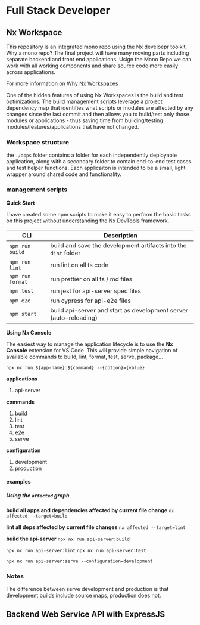 # Full Stack Developer

## Nx Workspace

This repository is an integrated mono repo using the Nx develoepr toolkit.  Why a mono repo?  The final project will have many moving parts including separate backend and front end applications.  Usign the Mono Repo we can work with all working components and share source code more easily across applications.

For more information on [Why Nx Workspaces](https://nx.dev/getting-started/why-nx)

One of the hidden features of using Nx Workspaces is the build and test optimizations.  The build management scripts leverage a project dependency map that identifies what scripts or modules are affected by any changes since the last commit and then allows you to build/test only those modules or applications - thus saving time from building/testing modules/features/applications that have not changed.

### Workspace structure

the `./apps` folder contains a folder for each independently deployable application, along with a secondary folder to contain end-to-end test cases and test helper functions.  Each applicaiton is intended to be a small, light wrapper around shared code and functionality.

### management scripts

**Quick Start**

I have created some npm scripts to make it easy to perform the basic tasks on this project without understanding the Nx DevTools framework.

| CLI | Description |
|-----------------|-------------------|
| `npm run build`  | build and save the development artifacts into the `dist` folder |
| `npm run lint`   | run lint on all ts code |
| `npm run format` | run prettier on all ts / md files |
| `npm test`       | run jest for api-server spec files |
| `npm e2e`        | run cypress for api-e2e files |
| `npm start`      | build api-server and start as development server (auto-reloading) |


**Using Nx Console**

The easiest way to manage the application lifecycle is to use the **Nx Console** extension for VS Code.  This will provide simple navigation of available commands to build, lint, format, test, serve, package...

`npx nx run ${app-name}:${command} --{option}={value}`

**applications**
1. api-server

**commands**
1. build
2. lint
3. test
4. e2e
5. serve

**configuration**
1. development
2. production

#### examples

##### Using the `affected` graph

**build all apps and dependencies affected by current file change**
`nx affected --target=build`

**lint all deps affected by current file changes**
`nx affected --target=lint`

**build the api-server**
`npx nx run api-server:build`

`npx nx run api-server:lint`
`npx nx run api-server:test`

`npx nx run api-server:serve --configuration=development`

### Notes

The difference between serve development and production is that development builds include source maps, production does not.

## Backend Web Service API with ExpressJS

